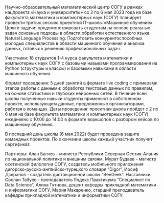 Научно-образовательный математический центр СОГУ в рамках нацпроекта «Наука и университеты» со 2 по 6 мая 2023 года на базе факультета математики и компьютерных наук (СОГУ) планирует провести третью сессию проектной IT-школы «Машинное обучение».
Цели и задачи: продемонстрировать студентам на основе реальных задач основные подходы в области обработки естественного языка Natural Language Processing. Подготовить конкурентоспособных молодых специалистов в области машинного обучения и анализа данных, готовых к решению профессиональных задач.

Участники: 18 студентов 1-4 курса факультета математики и компьютерных наук СОГУ с базовыми навыками программирования на Python (структуры и классы) и базовыми навыками в области машинного обучения.

Формат проведения: 5 дней занятий в формате live coding с примерами этапов работы с данными: обработка текстовых данных по правилам, на основе статистики и глубоких нейронных сетей. В течение всей школы полученные навыки студенты применяют в собственном проекте, использующем данные, предложенные организаторами, работая в командах.
Даты проведения: проектная школа пройдет с 2 по 6 мая на базе факультета математики и компьютерных наук (СОГУ) ежедневно с 10:00 до 14:00 в формате воркшопов с разбором кейсов по машинному обучению.

В последний день школы (6 мая 2022) будет проведена защита командных проектов. По окончании школы каждый участник получит сертификат.

Партнеры:
Алан Багиев - министр Республики Северная Осетия-Алания по национальной политике и внешним связям,
Мурат Будаев - магистр осетинской филологии СОГУ, создатель мобильного приложения дигорско-русско-английско-турецкого словаря “Digor”,
Иосиф Дзеранов - создатель дистанционной школы “BeeGeek”.
Наставники:
Сослан Табуев - преподаватель Яндекс.Практикума “Специалист по Data Science”,
Алина Гутнова, доцент кафедры прикладной математики и информатики СОГУ, 
Мария Макаренко, старший преподаватель кафедры прикладной математики и информатики СОГУ.
